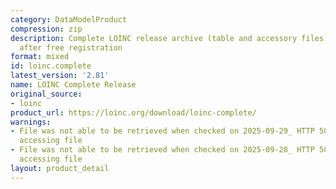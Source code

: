 ```yaml
---
category: DataModelProduct
compression: zip
description: Complete LOINC release archive (table and accessory files) downloadable
  after free registration
format: mixed
id: loinc.complete
latest_version: '2.81'
name: LOINC Complete Release
original_source:
- loinc
product_url: https://loinc.org/download/loinc-complete/
warnings:
- File was not able to be retrieved when checked on 2025-09-29_ HTTP 503 error when
  accessing file
- File was not able to be retrieved when checked on 2025-09-28_ HTTP 503 error when
  accessing file
layout: product_detail
---
```


